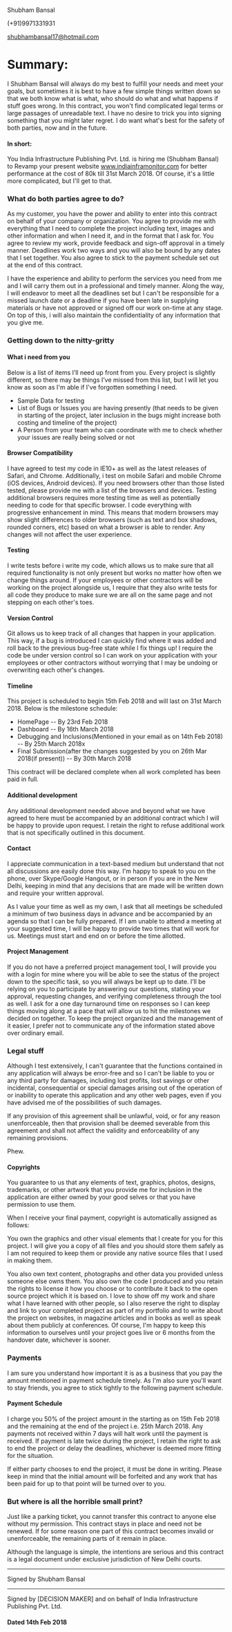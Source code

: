 Shubham Bansal

(+91)9971331931

shubhambansal17@hotmail.com

# Summary:

I Shubham Bansal will always do my best to fulfill your needs and meet your goals, but sometimes it is best to have a few simple things written down so that we both know what is what, who should do what and what happens if stuff goes wrong. In this contract, you won't find complicated legal terms or large passages of unreadable text. I have no desire to trick you into signing something that you might later regret. I do want what's best for the safety of both parties, now and in the future.

#### In short:

You India Infrastructure Publishing Pvt. Ltd. is hiring me (Shubham Bansal) to Revamp your present website www.indiainframonitor.com for better performance at the cost of 80k till 31st March 2018. Of course, it's a little more complicated, but I'll get to that.

### What do both parties agree to do?

As my customer, you have the power and ability to enter into this contract on behalf of your company or organization. You agree to provide me with everything that I need to complete the project including text, images and other information and when I need it, and in the format that I ask for. You agree to review my work, provide feedback and sign-off approval in a timely manner. Deadlines work two ways and you will also be bound by any dates that I set together. You also agree to stick to the payment schedule set out at the end of this contract.

I have the experience and ability to perform the services you need from me and I will carry them out in a professional and timely manner. Along the way, I will endeavor to meet all the deadlines set but I can't be responsible for a missed launch date or a deadline if you have been late in supplying materials or have not approved or signed off our work on-time at any stage. On top of this, i will also maintain the confidentiality of any information that you give me.

### Getting down to the nitty-gritty

#### What i need from you

Below is a list of items I’ll need up front from you. Every project is slightly different, so there may be things I’ve missed from this list, but I will let you know as soon as I'm able if I've forgotten something I need.

* Sample Data for testing
* List of Bugs or Issues you are having presently (that needs to be given in starting of the project, later inclusion in the bugs might increase both costing and timeline of the project)
* A Person from your team who can coordinate with me to check whether your issues are really being solved or not

#### Browser Compatibility
I have agreed to test my code in IE10+ as well as the latest releases of Safari, and Chrome. Additionally, i test on mobile Safari and mobile Chrome (iOS devices, Android devices). If you need browsers other than those listed tested, please provide me with a list of the browsers and devices. Testing additional browsers requires more testing time as well as potentially needing to code for that specific browser. I code everything with progressive enhancement in mind. This means that modern browsers may show slight differences to older browsers (such as text and box shadows, rounded corners, etc) based on what a browser is able to render. Any changes will not affect the user experience.

#### Testing
I write tests before i write my code, which allows us to make sure that all required functionality is not only present but works no matter how often we change things around. If your employees or other contractors will be working on the project alongside us, I require that they also write tests for all code they produce to make sure we are all on the same page and not stepping on each other's toes.

#### Version Control
Git allows us to keep track of all changes that happen in your application. This way, if a bug is introduced I can quickly find where it was added and roll back to the previous bug-free state while I fix things up! I require the code be under version control so I can work on your application with your employees or other contractors without worrying that I may be undoing or overwriting each other's changes.

#### Timeline
This project is scheduled to begin 15th Feb 2018 and will last on 31st March 2018. Below is the milestone schedule:

* HomePage -- By 23rd Feb 2018
* Dashboard -- By 16th March 2018
* Debugging and Inclusions(Mentioned in your email as on 14th Feb 2018) -- By 25th March 2018x
* Final Submission(after the changes suggested by you on 26th Mar 2018(if present)) -- By 30th March 2018

This contract will be declared complete when all work completed has been paid in full.

#### Additional development
Any additional development needed above and beyond what we have agreed to here must be accompanied by an additional contract which I will be happy to provide upon request. I retain the right to refuse additional work that is not specifically outlined in this document.

#### Contact
I appreciate communication in a text-based medium but understand that not all discussions are easily done this way. I'm happy to speak to you on the phone, over Skype/Google Hangout, or in person if you are in the New Delhi, keeping in mind that any decisions that are made will be written down and require your written approval.

As I value your time as well as my own, I ask that all meetings be scheduled a minimum of two business days in advance and be accompanied by an agenda so that I can be fully prepared. If I am unable to attend a meeting at your suggested time, I will be happy to provide two times that will work for us. Meetings must start and end on or before the time allotted.

#### Project Management
If you do not have a preferred project management tool, I will provide you with a login for mine where you will be able to see the status of the project down to the specific task, so you will always be kept up to date. I’ll be relying on you to participate by answering our questions, stating your approval, requesting changes, and verifying completeness through the tool as well. I ask for a one day turnaround time on responses so I can keep things moving along at a pace that will allow us to hit the milestones we decided on together.
To keep the project organized and the management of it easier, I prefer not to communicate any of the information stated above over ordinary email.

### Legal stuff

Although I test extensively, I can't guarantee that the functions contained in any application will always be error-free and so I can't be liable to you or any third party for damages, including lost profits, lost savings or other incidental, consequential or special damages arising out of the operation of or inability to operate this application and any other web pages, even if you have advised me of the possibilities of such damages.

If any provision of this agreement shall be unlawful, void, or for any reason unenforceable, then that provision shall be deemed severable from this agreement and shall not affect the validity and enforceability of any remaining provisions.

Phew.

#### Copyrights

You guarantee to us that any elements of text, graphics, photos, designs, trademarks, or other artwork that you provide me for inclusion in the application are either owned by your good selves or that you have permission to use them.

When I receive your final payment, copyright is automatically assigned as follows:

You own the graphics and other visual elements that I create for you for this project. I will give you a copy of all files and you should store them safely as I am not required to keep them or provide any native source files that I used in making them.

You also own text content, photographs and other data you provided unless someone else owns them. You also own the code I produced and you retain the rights to license it how you choose or to contribute it back to the open source project which it is based on.
I love to show off my work and share what I have learned with other people, so I also reserve the right to display and link to your completed project as part of my portfolio and to write about the project on websites, in magazine articles and in books as well as speak about them publicly at conferences. Of course, I'm happy to keep this information to ourselves until your project goes live or 6 months from the handover date, whichever is sooner.

### Payments

I am sure you understand how important it is as a business that you pay the amount mentioned in payment schedule timely. As I'm also sure you'll want to stay friends, you agree to stick tightly to the following payment schedule.

#### Payment Schedule

I charge you 50% of the project amount in the starting as on 15th Feb 2018 and the remaining at the end of the project i.e. 25th March 2018.
Any payments not received within 7 days will halt work until the payment is received. If payment is late twice during the project, I retain the right to ask to end the project or delay the deadlines, whichever is deemed more fitting for the situation.

If either party chooses to end the project, it must be done in writing. Please keep in mind that the initial amount will be forfeited and any work that has been paid for up to that point will be turned over to you.

### But where is all the horrible small print?

Just like a parking ticket, you cannot transfer this contract to anyone else without my permission. This contract stays in place and need not be renewed. If for some reason one part of this contract becomes invalid or unenforceable, the remaining parts of it remain in place.

Although the language is simple, the intentions are serious and this contract is a legal document under exclusive jurisdiction of New Delhi courts.




__________________________________________________
Signed by Shubham Bansal



__________________________________________________
Signed by [DECISION MAKER] and on behalf of India Infrastructure Publishing Pvt. Ltd.


#### Dated 14th Feb 2018

